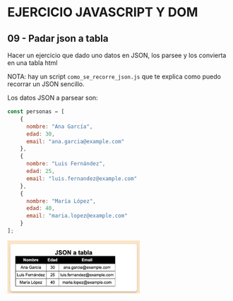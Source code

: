 # EJERCICIO JAVASCRIPT Y DOM 
## 09 - Padar json a tabla 
Hacer un ejercicio que dado uno datos en JSON, los parsee y los convierta en una tabla html


NOTA: hay un script `como_se_recorre_json.js` que te explica como puedo recorrar un JSON sencillo.

Los datos JSON a parsear son:

```javascript
const personas = [
    {
      nombre: "Ana García",
      edad: 30,
      email: "ana.garcia@example.com"
    },
    {
      nombre: "Luis Fernández",
      edad: 25,
      email: "luis.fernandez@example.com"
    },
    {
      nombre: "María López",
      edad: 40,
      email: "maria.lopez@example.com"
    }
];
```


<img src="captura1.png" width="300">



